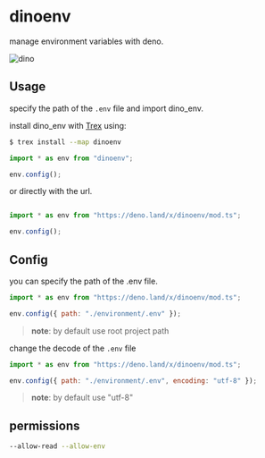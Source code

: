 # dinoenv

manage environment variables with deno.

![dino](https://encrypted-tbn0.gstatic.com/images?q=tbn:ANd9GcQCnBgTJHCBq_7NCZbc74znXLlJ1n5wq7ZXF_xJPXZiPBrP0Jan&s)

## Usage
specify the path of the `.env` file and import dino_env.

install dino_env with [Trex](https://deno.land/x/trex) using:

``` sh
$ trex install --map dinoenv
```

``` javascript
import * as env from "dinoenv";

env.config();
```

or directly with the url.

``` javascript

import * as env from "https://deno.land/x/dinoenv/mod.ts";

env.config();

```

## Config

you can specify the path of the .env file.


``` javascript
import * as env from "https://deno.land/x/dinoenv/mod.ts";

env.config({ path: "./environment/.env" });

```
> **note**: by default use root project path


change the decode of the `.env` file

``` javascript
import * as env from "https://deno.land/x/dinoenv/mod.ts";

env.config({ path: "./environment/.env", encoding: "utf-8" });

```
> **note**: by default use "utf-8"

## permissions

``` sh
--allow-read --allow-env
```
